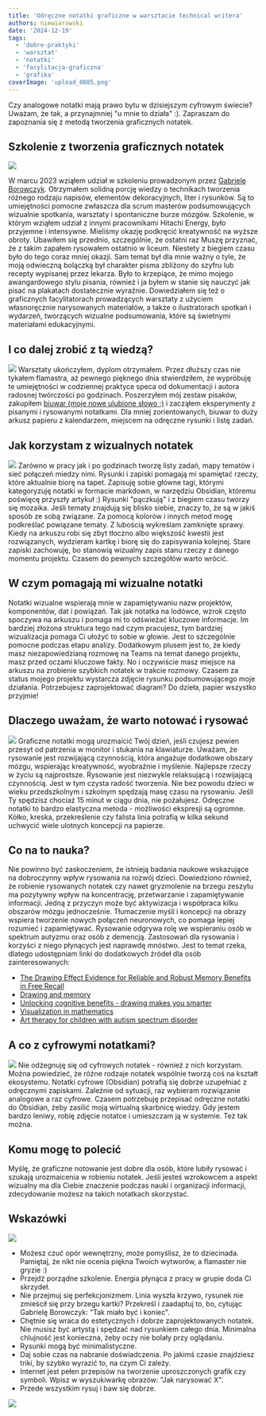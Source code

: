```yaml
---
title: 'Odręczne notatki graficzne w warsztacie technical writera'
authors: niewiarowski
date: '2024-12-19'
tags:
  - 'dobre-praktyki'
  - 'warsztat'
  - 'notatki'
  - 'facylitacja-graficzna'
  - 'grafika'
coverImage: 'upload_0085.png'
---
```


Czy analogowe notatki mają prawo bytu w dzisiejszym cyfrowym świecie? Uważam, że
tak, a przynajmniej "u mnie to działa" :). Zapraszam do zapoznania się z metodą
tworzenia graficznych notatek.

<!--truncate-->

## Szkolenie z tworzenia graficznych notatek

![](images/upload_0086.png)

W marcu 2023 wziąłem udział w szkoleniu prowadzonym przez
[Gabrielę Borowczyk](https://www.linkedin.com/in/gabriela-borowczyk-%E2%9C%8F-55558126/).
Otrzymałem solidną porcję wiedzy o technikach tworzenia różnego rodzaju napisów,
elementów dekoracyjnych, liter i rysunków. Są to umiejętności pomocne zwłaszcza
dla scrum masterów podsumowujących wizualnie spotkania, warsztaty i spontaniczne
burze mózgów. Szkolenie, w którym wziąłem udział z innymi pracownikami Hitachi
Energy, było przyjemne i intensywne. Mieliśmy okazję podkręcić
kreatywność na wyższe obroty. Ubawiłem się przednio, szczególnie, że ostatni raz
Muszę przyznać, że z takim zapałem rysowałem ostatnio w liceum. Niestety z biegiem czasu było do tego coraz mniej okazji.
Sam temat był dla mnie ważny o tyle, że moją odwieczną bolączką był charakter
pisma zbliżony do szyfru lub recepty wypisanej przez lekarza. Było to krzepiące,
że mimo mojego awangardowego stylu pisania, również i ja byłem w stanie się
nauczyć jak pisać na plakatach dostatecznie wyraźnie. Dowiedziałem się też o
graficznych facylitatorach prowadzących warsztaty z użyciem własnoręcznie
narysowanych materiałów, a także o ilustratorach spotkań i wydarzeń, tworzących
wizualne podsumowania, które są świetnymi materiałami edukacyjnymi.

## I co dalej zrobić z tą wiedzą?

![](images/upload_0087.png) Warsztaty ukończyłem, dyplom otrzymałem. Przez
dłuższy czas nie tykałem flamastra, aż pewnego pięknego dnia stwierdziłem, że
wypróbuję te umiejętności w codziennej praktyce speca od dokumentacji i autora
radosnej twórczości po godzinach. Poszerzyłem mój zestaw pisaków, zakupiłem
[biuwar (moje nowe ulubione słowo ;)](https://sjp.pwn.pl/slowniki/biuwar.html) i
zacząłem eksperymenty z pisanymi i rysowanymi notatkami. Dla mniej
zorientowanych, biuwar to duży arkusz papieru z kalendarzem, miejscem na
odręczne rysunki i listę zadań.

## Jak korzystam z wizualnych notatek

![](images/upload_0088.png) Zarówno w pracy jak i po godzinach tworzę listy
zadań, mapy tematów i sieć połączeń miedzy nimi. Rysunki i zapiski pomagają mi
spamiętać rzeczy, które aktualnie biorę na tapet. Zapisuję sobie główne tagi,
którymi kategoryzuję notatki w formacie markdown, w narzędziu Obsidian, któremu poświęcę
przyszły artykuł :) Rysunki "pączkują" i z biegiem czasu tworzy się mozaika.
Jeśli tematy znajdują się blisko siebie, znaczy to, że są w jakiś sposób ze sobą
związane. Za pomocą kolorów i innych metod mogę podkreślać powiązane tematy. Z
lubością wykreślam zamknięte sprawy. Kiedy na arkuszu robi się zbyt tłoczno albo
większość kwestii jest rozwiązanych, wydzieram kartkę i biorę się do zapisywania
kolejnej. Stare zapiski zachowuję, bo stanowią wizualny zapis stanu rzeczy z
danego momentu projektu. Czasem do pewnych szczegółów warto wrócić.

## W czym pomagają mi wizualne notatki

Notatki wizualne wspierają mnie w zapamiętywaniu nazw projektów, komponentów,
dat i powiązań. Tak jak notatka na lodówce, wzrok często spoczywa na arkuszu i
pomaga mi to odświeżać kluczowe informacje. Im bardziej złożona struktura tego
nad czym pracujesz, tym bardziej wizualizacja pomaga Ci ułożyć to sobie w
głowie. Jest to szczególnie pomocne podczas etapu analizy. Dodatkowym plusem
jest to, że kiedy masz niezapowiedzianą rozmowę na Teams na temat danego
projektu, masz przed oczami kluczowe fakty. No i oczywiście masz miejsce na
arkuszu na zrobienie szybkich notatek w trakcie rozmowy. Czasem za status mojego
projektu wystarcza zdjęcie rysunku podsumowującego moje działania. Potrzebujesz
zaprojektować diagram? Do dzieła, papier wszystko przyjmie!

## Dlaczego uważam, że warto notować i rysować

![](images/upload_0089.png) Graficzne notatki mogą urozmaicić Twój dzień, jeśli
czujesz pewien przesyt od patrzenia w monitor i stukania na klawiaturze. Uważam,
że rysowanie jest rozwijającą czynnością, która angażuje dodatkowe obszary
mózgu, wspierając kreatywność, wyobraźnie i myślenie. Najlepsze rzeczy w życiu
są najprostsze. Rysowanie jest niezwykle relaksującą i rozwijającą czynnością.
Jest w tym czysta radość tworzenia. Nie bez powodu dzieci w wieku
przedszkolnym i szkolnym spędzają masę czasu na rysowaniu. Jeśli Ty spędzisz
chociaż 15 minut w ciągu dnia, nie pożałujesz. Odręczne notatki to bardzo
elastyczna metoda - możliwości ekspresji są ogromne. Kółko, kreska,
przekreślenie czy falista linia potrafią w kilka sekund uchwycić wiele ulotnych
koncepcji na papierze.

## Co na to nauka?

Nie powinno być zaskoczeniem, że istnieją badania naukowe wskazujące na
dobroczynny wpływ rysowania na rozwój dzieci. Dowiedziono również, że robienie
rysowanych notatek czy nawet gryzmolenie na brzegu zeszytu ma pozytywny wpływ na
koncentrację, przetwarzanie i zapamiętywanie informacji. Jedną z przyczyn może
być aktywizacja i współpraca kilku obszarów mózgu jednocześnie. Tłumaczenie myśli i
koncepcji na obrazy wspiera tworzenie nowych połączeń neuronowych, co pomaga
lepiej rozumieć i zapamiętywać. Rysowanie odgrywa rolę we wspieraniu osób w
spektrum autyzmu oraz osób z demencją. Zastosowań dla rysowania i korzyści z
niego płynących jest naprawdę mnóstwo. Jest to temat rzeka, dlatego udostępniam linki do
dodatkowych źródeł dla osób zainteresowanych:

- [The Drawing Effect Evidence for Reliable and Robust Memory Benefits in Free Recall](https://www.researchgate.net/publication/282658904_The_Drawing_Effect_Evidence_for_Reliable_and_Robust_Memory_Benefits_in_Free_Recall)
- [Drawing and memory](https://www.edutopia.org/article/science-drawing-and-memory)
- [Unlocking cognitive benefits - drawing makes you smarter](https://drawdrawing.com/unlocking-cognitive-benefits-does-drawing-make-you-smarter/)
- [Visualization in mathematics](https://www.edutopia.org/article/power-visualization-math)
- [Art therapy for children with autism spectrum disorder](https://www.neurologia.com.pl/artykul.php?a=1251)

## A co z cyfrowymi notatkami?

![](images/upload_0090.png) Nie odżegnuję się od cyfrowych notatek - również z
nich korzystam. Można powiedzieć, że różne rodzaje notatek wspólnie tworzą coś
na kształt ekosystemu. Notatki cyfrowe (Obsidian) potrafią się dobrze
uzupełniać z odręcznymi zapiskami. Zależnie od sytuacji, raz wybieram
rozwiązanie analogowe a raz cyfrowe. Czasem potrzebuję przepisać odręczne
notatki do Obsidian, żeby zasilić moją wirtualną skarbnicę wiedzy. Gdy jestem
bardzo leniwy, robię zdjęcie notatce i umieszczam ją w systemie. Też tak można.

## Komu mogę to polecić

Myślę, że graficzne notowanie jest dobre dla osób, które lubiły rysować i
szukają urozmaicenia w robieniu notatek. Jeśli jesteś wzrokowcem a aspekt
wizualny ma dla Ciebie znaczenie podczas nauki i organizacji informacji,
zdecydowanie możesz na takich notatkach skorzystać.

## Wskazówki

![](images/upload_0091.png)

- Możesz czuć opór wewnętrzny, może pomyślisz, że to dziecinada. Pamiętaj, że
  nikt nie ocenia piękna Twoich wytworów, a flamaster nie gryzie :)
- Przejdź porządne szkolenie. Energia płynąca z pracy w grupie doda Ci skrzydeł.
- Nie przejmuj się perfekcjonizmem. Linia wyszła krzywo, rysunek nie zmieścił
  się przy brzegu kartki? Przekreśl i zaadaptuj to, bo, cytując Gabrielę
  Borowczyk: "Tak miało być i koniec".
- Chętnie się wraca do estetycznych i dobrze zaprojektowanych notatek. Nie
  musisz być artystą i spędzać nad rysunkiem całego dnia. Minimalna chlujność
  jest konieczna, żeby oczy nie bolały przy oglądaniu.
- Rysunki mogą być minimalistyczne.
- Daj sobie czas na nabranie doświadczenia. Po jakimś czasie znajdziesz triki,
  by szybko wyrazić to, na czym Ci zależy.
- Internet jest pełen przepisów na tworzenie uproszczonych grafik czy symboli.
  Wpisz w wyszukiwarkę obrazów: "Jak narysować X".
- Przede wszystkim rysuj i baw się dobrze.

![](images/podziekowanie.png)
